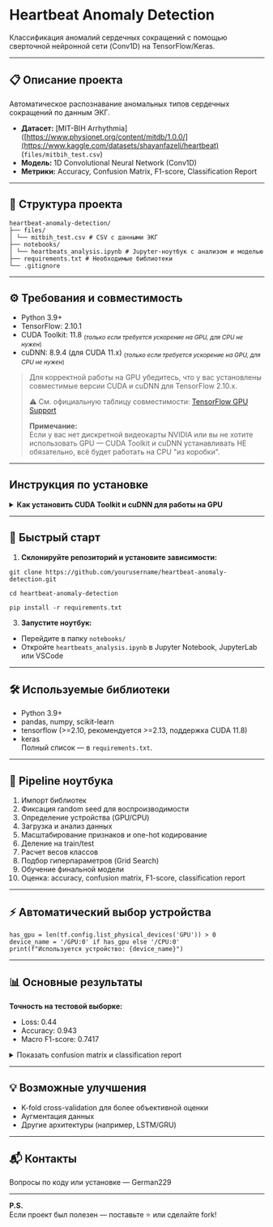 # Heartbeat Anomaly Detection

Классификация аномалий сердечных сокращений с помощью сверточной нейронной сети (Conv1D) на TensorFlow/Keras.

---

## 📋 Описание проекта

Автоматическое распознавание аномальных типов сердечных сокращений по данным ЭКГ.

- **Датасет:** [MIT-BIH Arrhythmia]([https://www.physionet.org/content/mitdb/1.0.0/](https://www.kaggle.com/datasets/shayanfazeli/heartbeat) (`files/mitbih_test.csv`)
- **Модель:** 1D Convolutional Neural Network (Conv1D)
- **Метрики:** Accuracy, Confusion Matrix, F1-score, Classification Report

---

## 📂 Структура проекта
```
heartbeat-anomaly-detection/
├── files/
│ └── mitbih_test.csv # CSV с данными ЭКГ
├── notebooks/
│ └── heartbeats_analysis.ipynb # Jupyter-ноутбук с анализом и моделью
├── requirements.txt # Необходимые библиотеки
└── .gitignore

```

---

## ⚙️ Требования и совместимость

- Python 3.9+
- TensorFlow: 2.10.1
- CUDA Toolkit: 11.8 <sub>(*только если требуется ускорение на GPU, для CPU не нужен*)</sub>
- cuDNN: 8.9.4 (для CUDA 11.x) <sub>(*только если требуется ускорение на GPU, для CPU не нужен*)</sub>

> Для корректной работы на GPU убедитесь, что у вас установлены совместимые версии CUDA и cuDNN для TensorFlow 2.10.x.
>  
> ⚠️ См. официальную таблицу совместимости: [TensorFlow GPU Support](https://www.tensorflow.org/install/source#gpu)
>
> **Примечание:**  
> Если у вас нет дискретной видеокарты NVIDIA или вы не хотите использовать GPU — CUDA Toolkit и cuDNN устанавливать НЕ обязательно, всё будет работать на CPU "из коробки".

---

## Инструкция по установке

<details>
<summary><b>Как установить CUDA Toolkit и cuDNN для работы на GPU</b></summary>

1. Скачайте и установите **CUDA Toolkit 11.8**:
    - [CUDA Toolkit 11.8 Download](https://developer.nvidia.com/cuda-11-8-0-download-archive)
    - Выберите вашу ОС и скачайте инсталлятор (Windows: local `.exe`, Linux: `.run`).
    - Установите в папку, например: `C:\Program Files\NVIDIA GPU Computing Toolkit\CUDA\v11.8`

2. Скачайте **cuDNN 8.9.4 для CUDA 11.x**:
    - [cuDNN 8.9.4 Download](https://developer.nvidia.com/rdp/cudnn-archive)
    - Выберите версию под вашу ОС (Windows или Linux)
    - Распакуйте архив (например, `cudnn-windows-x86_64-8.9.4.25_cuda11-archive.zip`)

3. Скопируйте содержимое cuDNN в CUDA Toolkit:
    - содержимое `bin` → в `CUDA\v11.8\bin\`
    - содержимое `include` → в `CUDA\v11.8\include\`
    - содержимое `lib` → в `CUDA\v11.8\lib\x64\` (Windows) или `lib64` (Linux)

4. Проверьте переменные среды (Windows):
    - Добавьте в PATH:
        - `C:\Program Files\NVIDIA GPU Computing Toolkit\CUDA\v11.8\bin`
        - `C:\Program Files\NVIDIA GPU Computing Toolkit\CUDA\v11.8\libnvvp`
    - `CUDA_PATH` или `CUDA_HOME` укажите на `C:\Program Files\NVIDIA GPU Computing Toolkit\CUDA\v11.8`

5. Проверьте установку:
    - В терминале: `nvcc --version`
    - В Python:
      ```python
      import tensorflow as tf
      print(tf.config.list_physical_devices('GPU'))
      ```
</details>

---

## 🚀 Быстрый старт

1. **Склонируйте репозиторий и установите зависимости:**
```
git clone https://github.com/yourusername/heartbeat-anomaly-detection.git
```
```
cd heartbeat-anomaly-detection
```
```
pip install -r requirements.txt
```


3. **Запустите ноутбук:**
- Перейдите в папку `notebooks/`
- Откройте `heartbeats_analysis.ipynb` в Jupyter Notebook, JupyterLab или VSCode

---

## 🛠 Используемые библиотеки

- Python 3.9+
- pandas, numpy, scikit-learn
- tensorflow (>=2.10, рекомендуется >=2.13, поддержка CUDA 11.8)
- keras  
Полный список — в `requirements.txt`.

---

## 🔗 Pipeline ноутбука

1. Импорт библиотек
2. Фиксация random seed для воспроизводимости
3. Определение устройства (GPU/CPU)
4. Загрузка и анализ данных
5. Масштабирование признаков и one-hot кодирование
6. Деление на train/test
7. Расчет весов классов
8. Подбор гиперпараметров (Grid Search)
9. Обучение финальной модели
10. Оценка: accuracy, confusion matrix, F1-score, classification report

---

## ⚡️ Автоматический выбор устройства
```
has_gpu = len(tf.config.list_physical_devices('GPU')) > 0
device_name = '/GPU:0' if has_gpu else '/CPU:0'
print(f"Используется устройство: {device_name}")
```


---

## 📊 Основные результаты

**Точность на тестовой выборке:**
- Loss: 0.44
- Accuracy: 0.943
- Macro F1-score: 0.7417

<details>
<summary>Показать confusion matrix и classification report</summary>

```
Confusion Matrix:
[[3533   41   13    6   31]
 [  53   56    2    0    0]
 [  51    0  220    6   13]
 [  17    0    2   13    0]
 [   9    0    4    0  309]]

Classification Report:
              precision    recall  f1-score   support
           0     0.9645    0.9749    0.9697      3624
           1     0.5773    0.5045    0.5385       111
           2     0.9129    0.7586    0.8286       290
           3     0.5200    0.4062    0.4561        32
           4     0.8754    0.9596    0.9156       322

    accuracy                         0.9434      4379
   macro avg     0.7700    0.7208    0.7417      4379
weighted avg     0.9415    0.9434    0.9417      4379
```

</details>

---

## 💡 Возможные улучшения

- K-fold cross-validation для более объективной оценки
- Аугментация данных
- Другие архитектуры (например, LSTM/GRU)

---

## 📬 Контакты

Вопросы по коду или установке — German229

---

**P.S.**  
Если проект был полезен — поставьте ⭐️ или сделайте fork!

